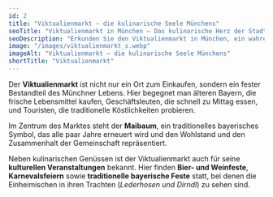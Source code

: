 ```yaml
---
id: 2
title: "Viktualienmarkt – die kulinarische Seele Münchens"
seoTitle: "Viktualienmarkt in München – Das kulinarische Herz der Stadt"
seoDescription: "Erkunden Sie den Viktualienmarkt in München, ein wahres Paradies für Feinschmecker. Entdecken Sie frische lokale Produkte, bayerische Spezialitäten und das einzigartige Flair dieses historischen Marktes."
image: "/images/viktualienmarkt_s.webp"
imageAlt: "Viktualienmarkt – die kulinarische Seele Münchens"
shortTitle: "Viktualienmarkt"
---
```


Der **Viktualienmarkt** ist nicht nur ein Ort zum Einkaufen, sondern ein fester Bestandteil des Münchner Lebens. Hier begegnet man älteren Bayern, die frische Lebensmittel kaufen, Geschäftsleuten, die schnell zu Mittag essen, und Touristen, die traditionelle Köstlichkeiten probieren.  

Im Zentrum des Marktes steht der **Maibaum**, ein traditionelles bayerisches Symbol, das alle paar Jahre erneuert wird und den Wohlstand und den Zusammenhalt der Gemeinschaft repräsentiert.  

Neben kulinarischen Genüssen ist der Viktualienmarkt auch für seine **kulturellen Veranstaltungen** bekannt. Hier finden **Bier- und Weinfeste**, **Karnevalsfeiern** sowie **traditionelle bayerische Feste** statt, bei denen die Einheimischen in ihren Trachten (*Lederhosen und Dirndl*) zu sehen sind.  
